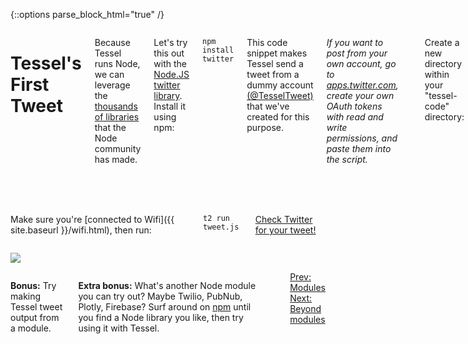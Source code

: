 {::options parse_block_html="true" /}

<div class="row">
<div class="large-12 columns">

# Tessel's First Tweet

Because Tessel runs Node, we can leverage the [thousands of libraries](//npmjs.com) that the Node community has made.

Let's try this out with the [Node.JS twitter library](https://www.npmjs.org/package/twitter). Install it using npm:

`npm install twitter`

This code snippet makes Tessel send a tweet from a dummy account <a href="https://twitter.com/TesselTweet" target="0">(@TesselTweet)</a> that we've created for this purpose.

_If you want to post from your own account, go to <a href="https://apps.twitter.com/" target="0">apps.twitter.com</a>, create your own OAuth tokens with read and write permissions, and paste them into the script._

<hr>

Create a new directory within your "tessel-code" directory:

`mkdir tessel-tweet; cd tessel-tweet; t2 init`

Rename the "index.js" file you've just created to "tweet.js", then copy and paste the below script over the existing text:

{% highlight javascript %}
// Node requires
var twitter = require('twitter');

var twitterHandle = '@technicalhumans';
// The status to tweet
var status = 'Hello ' + twitterHandle + '. This is your #Tessel 2 speaking.';

// Enter the oauth key and secret information
var twit = new twitter({
  consumer_key: 'O7oc0pvsZn4xjgcuHuYdX4FaC',
  consumer_secret: 'iJYuHFz2sD46Nvk3mcwzX8uih14aEAMgVWdWoR59nx8v6Zl7ZX',
  access_token_key: '2529232909-luARGU89K4CKFMvfzBjCgG6ubefzDkdDWkSB85i',
  access_token_secret: 'GXQfuzvGdjLEs3t1HEYfhQ9x9bdBcSBVXjBkbRgwYlOE0'
});

// Make a tweet!
twit.post('statuses/update', {status: status}, function(error, tweet, response){
  if (error) {
    console.log('error sending tweet:', error);
  } else {
    console.log('Successfully tweeted! Tweet text:', tweet.text);
  }
});
{% endhighlight %}

Change the "twitterHandle" var to your own Twitter handle and save.

</div>
</div>

<div class="row">
<div class="large-4 columns">

Make sure you're [connected to Wifi]({{ site.baseurl }}/wifi.html), then run:

`t2 run tweet.js`

<a href="https://twitter.com/TesselTweet" target=
"0">Check Twitter for your tweet!</a>

</div>
<div class="large-8 columns right">

![](https://s3.amazonaws.com/technicalmachine-assets/fre+assets/tessel-tweet-2.png)

</div>
</div>

<div class="row">
<div class="large-12 columns">

**Bonus:** Try making Tessel tweet output from a module.

**Extra bonus:** What's another Node module you can try out? Maybe Twilio, PubNub, Plotly, Firebase? Surf around on [npm](//npmjs.com) until you find a Node library you like, then try using it with Tessel.

<div class="greyBar"></div>

<div class="row">
<div class="large-5 columns left">
  <a href="modules.html" class="bottomButton button">Prev:
  Modules</a>
</div>
<div class="large-6 columns right">
  <a href="gpio.html" class=
  "bottomButton right button">Next: Beyond modules</a>
</div>
</div>
